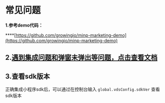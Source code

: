 # 常见问题

**1.参考demo代码：**

\*\*\*\*[https://github.com/growingio/minp-marketing-demo](https://github.com/growingio/minp-marketing-demo)

## 2.[遇到集成问题和弹窗未弹出等问题，点击查看文档](https://shimo.im/docs/xrP8cDKkYx9gJg8Y/read)

## 3.查看sdk版本

正确集成小程序sdk后，可以通过在控制台输入 `global.vdsConfig.sdkVer` 查看sdk版本

